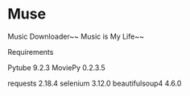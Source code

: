 # Muse
Music Downloader~~ Music is My Life~~

Requirements

Pytube          9.2.3
MoviePy         0.2.3.5

requests        2.18.4
selenium        3.12.0
beautifulsoup4  4.6.0